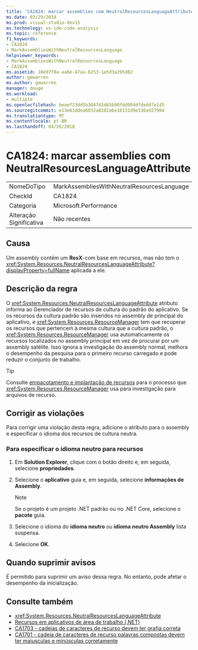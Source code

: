 ```yaml
---
title: 'CA1824: marcar assemblies com NeutralResourcesLanguageAttribute'
ms.date: 03/29/2018
ms.prod: visual-studio-dev15
ms.technology: vs-ide-code-analysis
ms.topic: reference
f1_keywords:
- CA1824
- MarkAssembliesWithNeutralResourcesLanguage
helpviewer_keywords:
- MarkAssembliesWithNeutralResourcesLanguage
- CA1824
ms.assetid: 10e97f8a-aa6e-47aa-b253-1e5d3a295d82
author: gewarren
ms.author: gewarren
manager: douge
ms.workload:
- multiple
ms.openlocfilehash: beaef23dd5b3047d1d65b90fdd984dfdedd7e145
ms.sourcegitcommit: e13e61ddea6032a8282abe16131d9e136a927984
ms.translationtype: MT
ms.contentlocale: pt-BR
ms.lasthandoff: 04/26/2018
---
```

# <a name="ca1824-mark-assemblies-with-neutralresourceslanguageattribute"></a>CA1824: marcar assemblies com NeutralResourcesLanguageAttribute

|||
|-|-|
|NomeDoTipo|MarkAssembliesWithNeutralResourcesLanguage|
|CheckId|CA1824|
|Categoria|Microsoft.Performance|
|Alteração Significativa|Não recentes|

## <a name="cause"></a>Causa

Um assembly contém um **ResX**-com base em recursos, mas não tem o <xref:System.Resources.NeutralResourcesLanguageAttribute?displayProperty=fullName> aplicada a ele.

## <a name="rule-description"></a>Descrição da regra

O <xref:System.Resources.NeutralResourcesLanguageAttribute> atributo informa ao Gerenciador de recursos de cultura do padrão do aplicativo. Se os recursos da cultura padrão são inseridos no assembly de principal do aplicativo, e <xref:System.Resources.ResourceManager> tem que recuperar os recursos que pertencem à mesma cultura que a cultura padrão, o <xref:System.Resources.ResourceManager> usa automaticamente os recursos localizados no assembly principal em vez de procurar por um assembly satélite. Isso ignora a investigação do assembly normal, melhora o desempenho da pesquisa para o primeiro recurso carregado e pode reduzir o conjunto de trabalho.

> [!TIP]
> Consulte [empacotamento e implantação de recursos](/dotnet/framework/resources/packaging-and-deploying-resources-in-desktop-apps) para o processo que <xref:System.Resources.ResourceManager> usa para investigação para arquivos de recurso.

## <a name="fix-violations"></a>Corrigir as violações

Para corrigir uma violação desta regra, adicione o atributo para o assembly e especificar o idioma dos recursos de cultura neutra.

### <a name="to-specify-the-neutral-language-for-resources"></a>Para especificar o idioma neutro para recursos

1. Em **Solution Explorer**, clique com o botão direito e, em seguida, selecione **propriedades**.

2. Selecione o **aplicativo** guia e, em seguida, selecione **informações de Assembly**.

   > [!NOTE]
   > Se o projeto é um projeto .NET padrão ou no .NET Core, selecione o **pacote** guia.

3. Selecione o idioma do **idioma neutro** ou **idioma neutro Assembly** lista suspensa.

4. Selecione **OK**.

## <a name="when-to-suppress-warnings"></a>Quando suprimir avisos

É permitido para suprimir um aviso dessa regra. No entanto, pode afetar o desempenho da inicialização.

## <a name="see-also"></a>Consulte também

- <xref:System.Resources.NeutralResourcesLanguageAttribute>
- [Recursos em aplicativos de área de trabalho (.NET)](/dotnet/framework/resources/)
- [CA1703 - cadeias de caracteres de recurso devem ter grafia correta](../code-quality/ca1703-resource-strings-should-be-spelled-correctly.md)
- [CA1701 - cadeia de caracteres de recurso palavras compostas devem ter maiusculas e minúsculas corretamente](../code-quality/ca1701-resource-string-compound-words-should-be-cased-correctly.md)